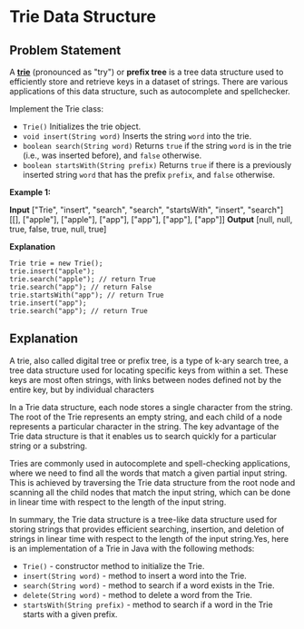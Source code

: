 # Trie Data Structure

## Problem Statement

A [**trie**](https://en.wikipedia.org/wiki/Trie) (pronounced as "try") or **prefix tree** is a tree data structure used to efficiently store and retrieve keys in a dataset of strings. There are various applications of this data structure, such as autocomplete and spellchecker.

Implement the Trie class:

- `Trie()` Initializes the trie object.
- `void insert(String word)` Inserts the string `word` into the trie.
- `boolean search(String word)` Returns `true` if the string `word` is in the trie (i.e., was inserted before), and `false` otherwise.
- `boolean startsWith(String prefix)` Returns `true` if there is a previously inserted string `word` that has the prefix `prefix`, and `false` otherwise.

**Example 1:**

**Input**
["Trie", "insert", "search", "search", "startsWith", "insert", "search"]
[[], ["apple"], ["apple"], ["app"], ["app"], ["app"], ["app"]]
**Output**
[null, null, true, false, true, null, true]

**Explanation**

```
Trie trie = new Trie();
trie.insert("apple");
trie.search("apple"); // return True
trie.search("app"); // return False
trie.startsWith("app"); // return True
trie.insert("app");
trie.search("app"); // return True
```

## Explanation

 A trie, also called digital tree or prefix tree, is a type of k-ary search tree, a tree data structure used for locating specific keys from within a set. These keys are most often strings, with links between nodes defined not by the entire key, but by individual characters

In a Trie data structure, each node stores a single character from the string. The root of the Trie represents an empty string, and each child of a node represents a particular character in the string. The key advantage of the Trie data structure is that it enables us to search quickly for a particular string or a substring.

Tries are commonly used in autocomplete and spell-checking applications, where we need to find all the words that match a given partial input string. This is achieved by traversing the Trie data structure from the root node and scanning all the child nodes that match the input string, which can be done in linear time with respect to the length of the input string.

In summary, the Trie data structure is a tree-like data structure used for storing strings that provides efficient searching, insertion, and deletion of strings in linear time with respect to the length of the input string.Yes, here is an implementation of a Trie in Java with the following methods:

- `Trie()` - constructor method to initialize the Trie.
- `insert(String word)` - method to insert a word into the Trie.
- `search(String word)` - method to search if a word exists in the Trie.
- `delete(String word)` - method to delete a word from the Trie.
- `startsWith(String prefix)` - method to search if a word in the Trie starts with a given prefix.
